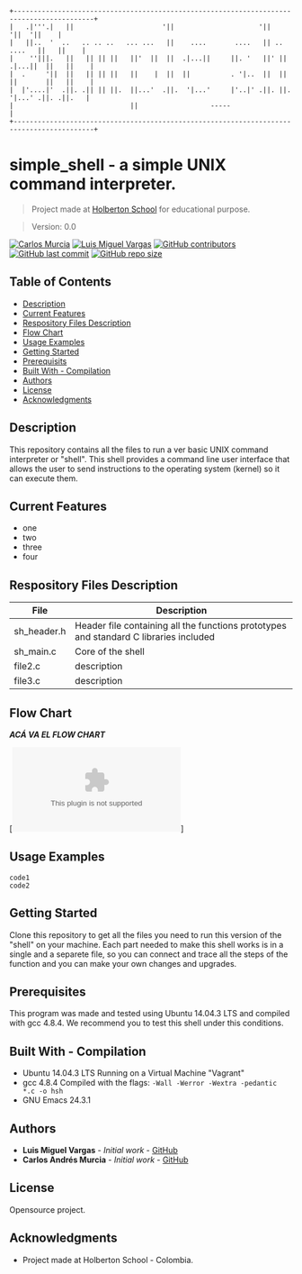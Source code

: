     +------------------------------------------------------------------------------------------+
    |   .|'''.|   ||                      '||                     '||              '||  '||    |
    |   ||..  '  ..   .. .. ..   ... ...   ||    ....       ....   || ..     ....   ||   ||    |
    |    ''|||.   ||   || || ||   ||'  ||  ||  .|...||     ||. '   ||' ||  .|...||  ||   ||    |
    |  .     '||  ||   || || ||   ||    |  ||  ||          . '|..  ||  ||  ||       ||   ||    |
    |  |'....|'  .||. .|| || ||.  ||...'  .||.  '|...'     |'..|' .||. ||.  '|...' .||. .||.   |
    |                             ||                  -----                                    |
    +------------------------------------------------------------------------------------------+

# simple_shell - a simple UNIX command interpreter.

> Project made at [Holberton School](https://www.holbertonschool.com "Holberton School.") for educational purpose.

> Version: 0.0

[![Carlos Murcia](https://img.shields.io/twitter/url?url=https%3A%2F%2Ftwitter.com%2Fcharliesoka)](https://twitter.com/charliesoka) [![Luis Miguel Vargas](https://img.shields.io/twitter/url?url=https%3A%2F%2Ftwitter.com%2Fluismvargasg1)](https://twitter.com/luismvargasg1) [![GitHub contributors](https://img.shields.io/github/contributors/luismvargasg/simple_shell)](https://github.com/contributors/luismvargasg/simple_shell) [![GitHub last commit](https://img.shields.io/github/last-commit/luismvargasg/simple_shell)](https://github/last-commit/luismvargasg/simple_shell) [![GitHub repo size](https://img.shields.io/github/repo-size/luismvargasg/simple_shell)](https:///github/repo-size/luismvargasg/simple_shell)

## Table of Contents

- [Description](#description)
- [Current Features](#current-features)
- [Respository Files Description](#repository-files-description)
- [Flow Chart](#flow-chart)
- [Usage Examples](#usage-examples)
- [Getting Started](#getting-started)
- [Prerequisits](#prerequisits)
- [Built With - Compilation](#built-with---compilation)
- [Authors](#authors)
- [License](#license)
- [Acknowledgments](#Acknowledgments)

## Description

This repository contains all the files to run a ver basic UNIX command interpreter or "shell". This shell provides a command line user interface that allows the user to send instructions to the operating system (kernel) so it can execute them.

## Current Features

* one
* two
* three
* four

## Respository Files Description

| **File** | **Description** |
|----------|-----------------|
| sh_header.h | Header file containing all the functions prototypes and standard C libraries included |
| sh_main.c | Core of the shell |
| file2.c | description |
| file3.c | description |

## Flow Chart

***ACÁ VA EL FLOW CHART***

[![Flow Chart](http.com)]

## Usage Examples

```
code1
code2
```

## Getting Started

Clone this repository to get all the files you need to run this version of the "shell" on your machine. Each part needed to make this shell works is in a single and a separete file, so you can connect and trace all the steps of the function and you can make your own changes and upgrades.

## Prerequisites

This program was made and tested using Ubuntu 14.04.3 LTS and compiled with gcc 4.8.4. We recommend you to test this shell under this conditions.

## Built With - Compilation

* Ubuntu 14.04.3 LTS Running on a Virtual Machine "Vagrant"
* gcc 4.8.4 Compiled with the flags: `-Wall -Werror -Wextra -pedantic *.c -o hsh`
* GNU Emacs 24.3.1

## Authors

* **Luis Miguel Vargas** - *Initial work* - [GitHub](https://github.com/luismvargasg)
* **Carlos Andrés Murcia** - *Initial work* - [GitHub](https://github.com/Charliemur2)

## License

Opensource project.

## Acknowledgments

* Project made at Holberton School - Colombia.